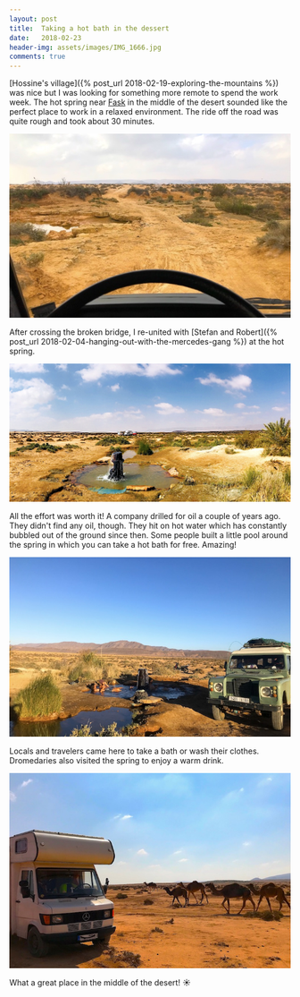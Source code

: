 ```yaml
---
layout: post
title:  Taking a hot bath in the dessert
date:   2018-02-23
header-img: assets/images/IMG_1666.jpg
comments: true
---
```


[Hossine's village]({% post_url 2018-02-19-exploring-the-mountains %}) was nice but I was looking for something more remote to spend the work week. The hot spring near [Fask](https://www.google.com/maps/place/Fask,+Morocco/) in the middle of the desert sounded like the perfect place to work in a relaxed environment. The ride off the road was quite rough and took about 30 minutes.

![Broken bridge near Fask](/assets/images/IMG_1665.jpg)

After crossing the broken bridge, I re-united with [Stefan and Robert]({% post_url 2018-02-04-hanging-out-with-the-mercedes-gang %}) at the hot spring.

![Hot spring near Fask](/assets/images/IMG_1666.jpg)

All the effort was worth it! A company drilled for oil a couple of years ago. They didn't find any oil, though. They hit on hot water which has constantly bubbled out of the ground since then. Some people built a little pool around the spring in which you can take a hot bath for free. Amazing!

![People taking a bath in the hot wather](/assets/images/IMG_1682.jpg)

Locals and travelers came here to take a bath or wash their clothes. Dromedaries also visited the spring to enjoy a warm drink.

![Dromedaries next to my van](/assets/images/IMG_1669.jpg)

What a great place in the middle of the desert! :sunny:
